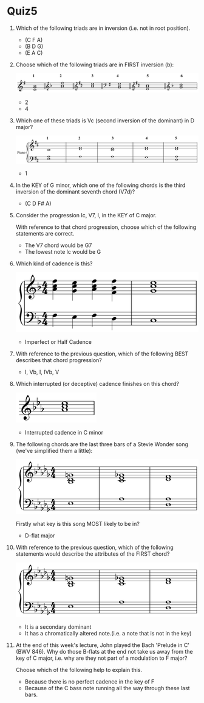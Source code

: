 # Quiz5

1. Which of the following triads are in inversion (i.e. not in root position).

   - (C F A)
   - (B D G)
   - (E A C)

2. Choose which of the following triads are in FIRST inversion (b):

   ![2](./2.png)

   - 2
   - 4

3. Which one of these triads is Vc (second inversion of the dominant) in D major? 

   ![3](./3.png)

   - 1

4. In the KEY of G minor, which one of the following chords is the third inversion of the dominant seventh chord (V7d)?

   - (C D F# A)

5. Consider the progression Ic, V7, I, in the KEY of C major.

    With reference to that chord progression, choose which of the following statements are correct.

   - The V7 chord would be G7
   - The lowest note lc would be G

6. Which kind of cadence is this?

   ![6](./6.png)

   - Imperfect or Half Cadence

7. With reference to the previous question, which of the following BEST describes that chord progression?

   - I, Vb, I, IVb, V

8. Which interrupted (or deceptive) cadence finishes on this chord?

   ![8](./8.png)

   - Interrupted cadence in C  minor

9. The following chords are the last three bars of a Stevie Wonder song (we've simplified them a little): 

   ![9](./9.png)

   Firstly what key is this song MOST likely to be in?

   - D-flat major

10. With reference to the previous question, which of the following statements would describe the attributes of the FIRST chord?

    ![10](./10.png)

    - It is a secondary dominant
    - It has a chromatically altered note.(i.e.  a note that is not in the key)

11. At the end of this week's lecture, John played the Bach 'Prelude in C' (BWV 846). Why do those B-flats at the end not take us away from the key of C major, i.e. why are they not part of a modulation to F major?

    Choose which of the following help to explain this.

    - Because there is no perfect cadence in the key of F
    - Because of the C bass note running all the way through these last bars.
